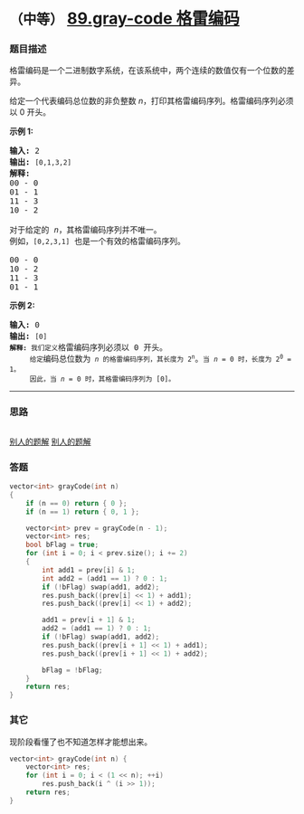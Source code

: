 # `（中等）` [89.gray-code 格雷编码](https://leetcode-cn.com/problems/gray-code/)

### 题目描述
<p>格雷编码是一个二进制数字系统，在该系统中，两个连续的数值仅有一个位数的差异。</p>

<p>给定一个代表编码总位数的非负整数<em> n</em>，打印其格雷编码序列。格雷编码序列必须以 0 开头。</p>

<p><strong>示例 1:</strong></p>

<pre><strong>输入:</strong>&nbsp;2
<strong>输出:</strong>&nbsp;<code>[0,1,3,2]</code>
<strong>解释:</strong>
00 - 0
01 - 1
11 - 3
10 - 2

对于给定的&nbsp;<em>n</em>，其格雷编码序列并不唯一。
例如，<code>[0,2,3,1]</code>&nbsp;也是一个有效的格雷编码序列。

00 - 0
10 - 2
11 - 3
01 - 1</pre>

<p><strong>示例&nbsp;2:</strong></p>

<pre><strong>输入:</strong>&nbsp;0
<strong>输出:</strong>&nbsp;<code>[0]
<strong>解释:</strong> 我们定义</code>格雷编码序列必须以 0 开头。<code>
&nbsp;    给定</code>编码总位数为<code> <em>n</em> 的格雷编码序列，其长度为 2<sup>n</sup></code>。<code>当 <em>n</em> = 0 时，长度为 2<sup>0</sup> = 1。
&nbsp;    因此，当 <em>n</em> = 0 时，其格雷编码序列为 [0]。</code>
</pre>


---
### 思路
```
```
[别人的题解](https://leetcode-cn.com/problems/gray-code/solution/gray-code-jing-xiang-fan-she-fa-by-jyd/)
[别人的题解](https://leetcode-cn.com/problems/gray-code/solution/gen-ju-ge-lei-ma-de-xing-zhi-by-powcai/)


### 答题
``` C++
vector<int> grayCode(int n)
{
	if (n == 0) return { 0 };
	if (n == 1) return { 0, 1 };

	vector<int> prev = grayCode(n - 1);
	vector<int> res;
	bool bFlag = true;
	for (int i = 0; i < prev.size(); i += 2)
	{
		int add1 = prev[i] & 1;
		int add2 = (add1 == 1) ? 0 : 1;
		if (!bFlag) swap(add1, add2);
		res.push_back((prev[i] << 1) + add1);
		res.push_back((prev[i] << 1) + add2);

		add1 = prev[i + 1] & 1;
		add2 = (add1 == 1) ? 0 : 1;
		if (!bFlag) swap(add1, add2);
		res.push_back((prev[i + 1] << 1) + add1);
		res.push_back((prev[i + 1] << 1) + add2);

		bFlag = !bFlag;
	}
	return res;
}
```

### 其它
现阶段看懂了也不知道怎样才能想出来。
``` C++
vector<int> grayCode(int n) {
	vector<int> res;
	for (int i = 0; i < (1 << n); ++i)
		res.push_back(i ^ (i >> 1));
	return res;
}
```

